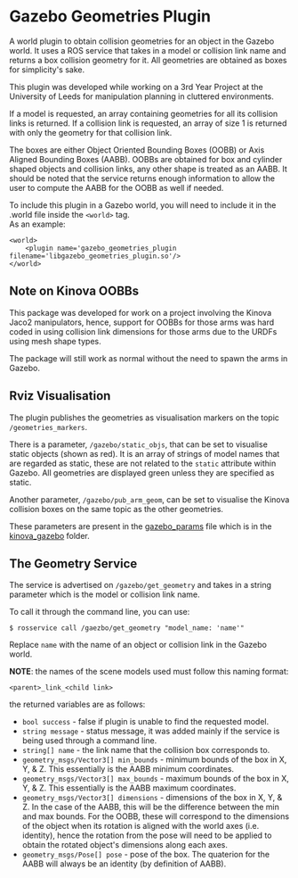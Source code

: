 # Gazebo Geometries Plugin
A world plugin to obtain collision geometries for an object in the Gazebo world. It uses a ROS service that takes in a model or collision link name and returns a box collision geometry for it. All geometries are obtained as boxes for simplicity's sake.

This plugin was developed while working on a 3rd Year Project at the University of Leeds for manipulation planning in cluttered environments.

If a model is requested, an array containing geometries for all its collision links is returned. If a collision link is requested, an array of size 1 is returned with only the geometry for that collision link.

The boxes are either Object Oriented Bounding Boxes (OOBB) or Axis Aligned Bounding Boxes (AABB). OOBBs are obtained for box and cylinder shaped objects and collision links, any other shape is treated as an AABB. It should be noted that the service returns enough information to allow the user to compute the AABB for the OOBB as well if needed.

To include this plugin in a Gazebo world, you will need to include it in the .world file inside the ```<world>``` tag.  
As an example:
```
<world>
    <plugin name='gazebo_geometries_plugin filename='libgazebo_geometries_plugin.so'/>
</world>
```

## Note on Kinova OOBBs

This package was developed for work on a project involving the Kinova Jaco2 manipulators, hence, support for OOBBs for those arms was hard coded in using collision link dimensions for those arms due to the URDFs using mesh shape types.

The package will still work as normal without the need to spawn the arms in Gazebo.

## Rviz Visualisation

The plugin publishes the geometries as visualisation markers on the topic ```/geometries_markers```.

There is a parameter, ```/gazebo/static_objs```, that can be set to visualise static objects (shown as red). It is an array of strings of model names that are regarded as static, these are not related to the ```static``` attribute within Gazebo. All geometries are displayed green unless they are specified as static.

Another parameter, ```/gazebo/pub_arm_geom```, can be set to visualise the Kinova collision boxes on the same topic as the other geometries.

These parameters are present in the [gazebo_params](../kinova_gazebo/params/gazebo_params.yaml) file which is in the [kinova_gazebo](../kinova_gazebo) folder.

## The Geometry Service

The service is advertised on ```/gazebo/get_geometry``` and takes in a string parameter which is the model or collision link name.

To call it through the command line, you can use:

```
$ rosservice call /gaezbo/get_geometry "model_name: 'name'" 
```

Replace ```name``` with the name of an object or collision link in the Gazebo world.

**NOTE**: the names of the scene models used must follow this naming format:
```
<parent>_link_<child link>
```

the returned variables are as follows:

- ```bool success``` - false if plugin is unable to find the requested model.
- ```string message``` - status message, it was added mainly if the service is being used through a command line.
- ```string[] name``` - the link name that the collision box corresponds to.
- ```geometry_msgs/Vector3[] min_bounds``` - minimum bounds of the box in X, Y, & Z. This essentially is the AABB minimum coordinates.
- ```geometry_msgs/Vector3[] max_bounds``` - maximum bounds of the box in X, Y, & Z. This essentially is the AABB maximum coordinates.
- ```geometry_msgs/Vector3[] dimensions``` - dimensions of the box in X, Y, & Z. In the case of the AABB, this will be the difference between the min and max bounds. For the OOBB, these will correspond to the dimensions of the object when its rotation is aligned with the world axes (i.e. identity), hence the rotation from the pose will need to be applied to obtain the rotated object's dimensions along each axes.
- ```geometry_msgs/Pose[] pose``` - pose of the box. The quaterion for the AABB will always be an identity (by definition of AABB).
